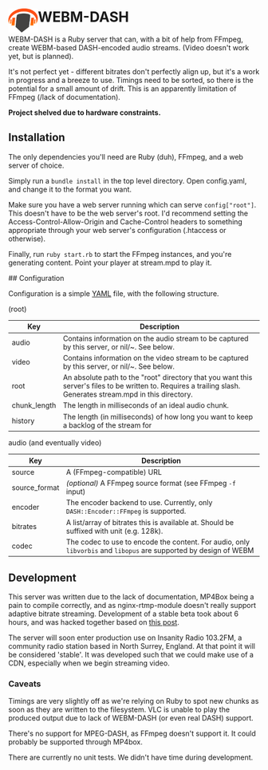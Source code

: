 # <img src="https://raw.githubusercontent.com/InsanityRadio/OnAirController/master/doc/headphones_dark.png" align="left" height=48 /> WEBM-DASH

WEBM-DASH is a Ruby server that can, with a bit of help from FFmpeg, create WEBM-based DASH-encoded audio streams. (Video doesn't work yet, but is planned).

It's not perfect yet - different bitrates don't perfectly align up, but it's a work in progress and a breeze to use. Timings need to be sorted, so there is the potential for a small amount of drift. This is an apparently limitation of FFmpeg (/lack of documentation). 

**Project shelved due to hardware constraints.**

## Installation

The only dependencies you'll need are Ruby (duh), FFmpeg, and a web server of choice. 

Simply run a `bundle install` in the top level directory. Open config.yaml, and change it to the format you want.

Make sure you have a web server running which can serve `config["root"]`. This doesn't have to be the web server's root. I'd recommend setting the Access-Control-Allow-Origin and Cache-Control headers to something appropriate through your web server's configuration (.htaccess or otherwise).

Finally, run `ruby start.rb` to start the FFmpeg instances, and you're generating content. Point your player at stream.mpd to play it. 

## Configuration

Configuration is a simple [YAML](http://docs.ansible.com/ansible/YAMLSyntax.html) file, with the following structure. 

(root)

| Key     | Description                         |
|---------|-------------------------------------|
| audio   | Contains information on the audio stream to be captured by this server, or nil/~. See below. |
| video   | Contains information on the video stream to be captured by this server, or nil/~. See below. |
| root    | An absolute path to the "root" directory that you want this server's files to be written to. Requires a trailing slash. <br /> Generates stream.mpd in this directory. |
| chunk_length | The length in milliseconds of an ideal audio chunk. |
| history | The length (in milliseconds) of how long you want to keep a backlog of the stream for |


audio (and eventually video)

| Key     | Description                         |
|---------|-------------------------------------|
| source  | A (FFmpeg-compatible) URL |
| source_format | *(optional)* A FFmpeg source format (see FFmpeg `-f` input) |
| encoder | The encoder backend to use. Currently, only `DASH::Encoder::FFmpeg` is supported. |
| bitrates | A list/array of bitrates this is available at. Should be suffixed with unit (e.g. 128k). |
| codec   | The codec to use to encode the content. For audio, only `libvorbis` and `libopus` are supported by design of WEBM |


## Development

This server was written due to the lack of documentation, MP4Box being a pain to compile correctly, and as nginx-rtmp-module doesn't really support adaptive bitrate streaming. Development of a stable beta took about 6 hours, and was hacked together based on [this post](http://wiki.webmproject.org/adaptive-streaming/instructions-to-do-webm-live-streaming-via-dash). 

The server will soon enter production use on Insanity Radio 103.2FM, a community radio station based in North Surrey, England. At that point it will be considered 'stable'. It was developed such that we could make use of a CDN, especially when we begin streaming video. 

### Caveats

Timings are very slightly off as we're relying on Ruby to spot new chunks as soon as they are written to the filesystem. VLC is unable to play the produced output due to lack of WEBM-DASH (or even real DASH) support. 

There's no support for MPEG-DASH, as FFmpeg doesn't support it. It could probably be supported through MP4box. 

There are currently no unit tests. We didn't have time during development.

